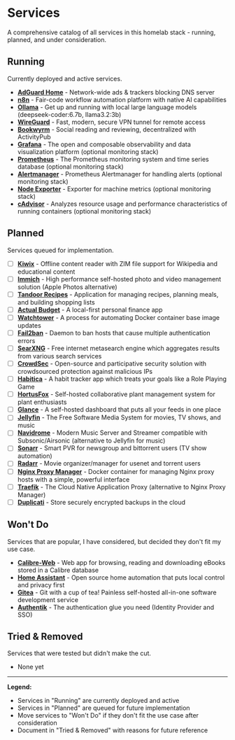# Services

A comprehensive catalog of all services in this homelab stack - running, planned, and under consideration.

## Running

Currently deployed and active services.

- **[AdGuard Home](https://github.com/AdguardTeam/AdGuardHome)** - Network-wide ads & trackers blocking DNS server
- **[n8n](https://github.com/n8n-io/n8n)** - Fair-code workflow automation platform with native AI capabilities
- **[Ollama](https://github.com/ollama/ollama)** - Get up and running with local large language models (deepseek-coder:6.7b, llama3.2:3b)
- **[WireGuard](https://github.com/wireguard)** - Fast, modern, secure VPN tunnel for remote access
- **[Bookwyrm](https://github.com/bookwyrm-social/bookwyrm)** - Social reading and reviewing, decentralized with ActivityPub
- **[Grafana](https://github.com/grafana/grafana)** - The open and composable observability and data visualization platform (optional monitoring stack)
- **[Prometheus](https://github.com/prometheus/prometheus)** - The Prometheus monitoring system and time series database (optional monitoring stack)
- **[Alertmanager](https://github.com/prometheus/alertmanager)** - Prometheus Alertmanager for handling alerts (optional monitoring stack)
- **[Node Exporter](https://github.com/prometheus/node_exporter)** - Exporter for machine metrics (optional monitoring stack)
- **[cAdvisor](https://github.com/google/cadvisor)** - Analyzes resource usage and performance characteristics of running containers (optional monitoring stack)

## Planned

Services queued for implementation.

- [ ] **[Kiwix](https://github.com/kiwix)** - Offline content reader with ZIM file support for Wikipedia and educational content
- [ ] **[Immich](https://github.com/immich-app/immich)** - High performance self-hosted photo and video management solution (Apple Photos alternative)
- [ ] **[Tandoor Recipes](https://github.com/TandoorRecipes/recipes)** - Application for managing recipes, planning meals, and building shopping lists
- [ ] **[Actual Budget](https://github.com/actualbudget/actual)** - A local-first personal finance app
- [ ] **[Watchtower](https://github.com/containrrr/watchtower)** - A process for automating Docker container base image updates
- [ ] **[Fail2ban](https://github.com/fail2ban/fail2ban)** - Daemon to ban hosts that cause multiple authentication errors
- [ ] **[SearXNG](https://github.com/searxng/searxng)** - Free internet metasearch engine which aggregates results from various search services
- [ ] **[CrowdSec](https://github.com/crowdsecurity/crowdsec)** - Open-source and participative security solution with crowdsourced protection against malicious IPs
- [ ] **[Habitica](https://github.com/HabitRPG/habitica)** - A habit tracker app which treats your goals like a Role Playing Game
- [ ] **[HortusFox](https://github.com/danielbrendel/hortusfox-web)** - Self-hosted collaborative plant management system for plant enthusiasts
- [ ] **[Glance](https://github.com/glanceapp/glance)** - A self-hosted dashboard that puts all your feeds in one place
- [ ] **[Jellyfin](https://github.com/jellyfin/jellyfin)** - The Free Software Media System for movies, TV shows, and music
- [ ] **[Navidrome](https://github.com/navidrome/navidrome)** - Modern Music Server and Streamer compatible with Subsonic/Airsonic (alternative to Jellyfin for music)
- [ ] **[Sonarr](https://github.com/Sonarr/Sonarr)** - Smart PVR for newsgroup and bittorrent users (TV show automation)
- [ ] **[Radarr](https://github.com/Radarr/Radarr)** - Movie organizer/manager for usenet and torrent users
- [ ] **[Nginx Proxy Manager](https://github.com/NginxProxyManager/nginx-proxy-manager)** - Docker container for managing Nginx proxy hosts with a simple, powerful interface
- [ ] **[Traefik](https://github.com/traefik/traefik)** - The Cloud Native Application Proxy (alternative to Nginx Proxy Manager)
- [ ] **[Duplicati](https://github.com/duplicati/duplicati)** - Store securely encrypted backups in the cloud

## Won't Do

Services that are popular, I have considered, but decided they don't fit my use case.

- **[Calibre-Web](https://github.com/janeczku/calibre-web)** - Web app for browsing, reading and downloading eBooks stored in a Calibre database
- **[Home Assistant](https://github.com/home-assistant/core)** - Open source home automation that puts local control and privacy first
- **[Gitea](https://github.com/go-gitea/gitea)** - Git with a cup of tea! Painless self-hosted all-in-one software development service
- **[Authentik](https://github.com/goauthentik/authentik)** - The authentication glue you need (Identity Provider and SSO)

## Tried & Removed

Services that were tested but didn't make the cut.

- None yet

---

**Legend:**
- Services in "Running" are currently deployed and active
- Services in "Planned" are queued for future implementation
- Move services to "Won't Do" if they don't fit the use case after consideration
- Document in "Tried & Removed" with reasons for future reference
